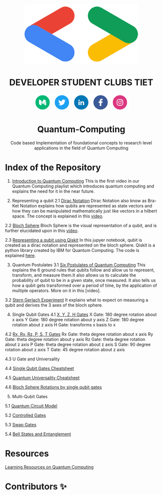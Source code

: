 <div align = "center">

<img height=200px src= "https://github.com/developer-student-club-thapar/officialWebsite/blob/master/src/assets/dsc_logo.png">

<h1>DEVELOPER STUDENT CLUBS TIET</h1>

<a href="https://medium.com/developer-student-clubs-tiet"><img src="https://github.com/aritraroy/social-icons/blob/master/medium-icon.png?raw=true" width="60"></a>
<a href="https://twitter.com/dsctiet"><img src="https://github.com/aritraroy/social-icons/blob/master/twitter-icon.png?raw=true" width="60"></a>
<a href="https://www.linkedin.com/company/developer-student-club-thapar"><img src="https://github.com/aritraroy/social-icons/blob/master/linkedin-icon.png?raw=true" width="60"></a>
<a href="https://facebook.com/dscthapar"><img src="https://github.com/aritraroy/social-icons/blob/master/facebook-icon.png?raw=true" width="60"></a>
<a href="https://instagram.com/dsc.tiet"><img src="https://github.com/aritraroy/social-icons/blob/master/instagram-icon.png?raw=true" width="60"></a>

# Quantum-Computing
Code based Implementation of foundational concepts to research level applications in the field of Quantum Computing

</div>

# Index of the Repository

1. [Introduction to Quantum Computing](https://www.youtube.com/watch?v=WMRsQxDJ19Q&list=PLY6CWF3NWYvTducILRZCATDwW9DjZvumJ&index=1)
This is the first video in our Quantum Computing playlist which introduces quantum computing and explains the need for it in the near future.

2. Representing a qubit
2.1 [Dirac Notation](https://github.com/developer-student-club-thapar/Quantum-Computing/blob/main/1.%20Representing%20a%20qubit/Dirac%20Notation%20(Bra-Ket%20Notation).pdf)
Dirac Notation also know as Bra-Ket Notation explains how qubits are represented as state vectors and how they can be manipulated mathematically just like vectors in a hilbert space. The concept is explained in this [video](https://www.youtube.com/watch?v=53EVUDbeVsU&list=PLY6CWF3NWYvTducILRZCATDwW9DjZvumJ&index=2).

2.2 [Bloch Sphere](https://github.com/developer-student-club-thapar/Quantum-Computing/blob/main/1.%20Representing%20a%20qubit/Bloch%20Sphere.pdf)
Bloch Sphere is the visual representation of a qubit, and is further elucidated upon in this [video](https://www.youtube.com/watch?v=7ITVHGYFIfU&list=PLY6CWF3NWYvTducILRZCATDwW9DjZvumJ&index=4).

2.3 [Representing a qubit using Qiskit](https://github.com/developer-student-club-thapar/Quantum-Computing/blob/main/1.%20Representing%20a%20qubit/representing_qubit_states.ipynb)
In this jupyer notebook, qubit is created as a dirac notation and represented on the bloch sphere. Qiskit is a python library created by IBM for Quantum Computing. The code is explained [here](https://www.youtube.com/watch?v=7ITVHGYFIfU&list=PLY6CWF3NWYvTducILRZCATDwW9DjZvumJ&index=4).

3. Quantum Postulates
3.1 [Six Postulates of Quantum Computing](https://github.com/developer-student-club-thapar/Quantum-Computing/blob/main/2.%20Quantum%20Postulates/quantum_postulates.ipynb)
This explains the 6 ground rules that qubits follow and allow us to represent, transform, and measure them.It also allows us to calculate the probability of qubit to be in a given state, once measured. It also tells us how a qubit gets transformed over a period of time, by the application of multiple operators. More on it in this [video].

3.2 [Stern Gerlach Experiment](https://www.youtube.com/watch?v=fWaNjJ69XEI&list=PLY6CWF3NWYvTducILRZCATDwW9DjZvumJ&index=3)
It explains what to expect on measuring a qubit and derives the 3 axes of the bloch sphere.

4. Single Qubit Gates
4.1 [X, Y, Z, H Gates](https://github.com/developer-student-club-thapar/Quantum-Computing/blob/main/3.%20Single%20Qubit%20Gates/Pauli%20X%2C%20Y%20and%20Z%20Gates%20%26%20Hadamard%20Gate.ipynb)
X Gate: 180 degree rotation about x axis
Y Gate: 180 degree rotation about y axis
Z Gate: 180 degree rotation about z axis
H Gate: transforms x basis to x

4.2 [Rx, Ry, Rz, P, S, T Gates](https://github.com/developer-student-club-thapar/Quantum-Computing/blob/main/3.%20Single%20Qubit%20Gates/Rx%2Cy%2Cz%20and%20P%2C%20S%2C%20T%20Gates.ipynb)
Rx Gate: theta degree rotation about x axis
Ry Gate: theta degree rotation about y axis
Rz Gate: theta degree rotation about z axis
P Gate: theta degree rotation about z axis
S Gate: 90 degree rotation about z axis
T Gate: 45 degree rotation about z axis

4.3 U Gate and Universality

4.4 [Single Qubit Gates Cheatsheet](https://github.com/developer-student-club-thapar/Quantum-Computing/blob/main/3.%20Single%20Qubit%20Gates/1.%20Single%20Qubit%20Quantum%20Gates.pdf)

4.5 [Quantum Universality Cheatsheet](https://github.com/developer-student-club-thapar/Quantum-Computing/blob/main/3.%20Single%20Qubit%20Gates/2.%20Quantum%20Universality.pdf)

4.6 [Bloch Sphere Rotations by single qubit gates](https://github.com/developer-student-club-thapar/Quantum-Computing/tree/main/3.%20Single%20Qubit%20Gates/bloch_transformations)

5. Multi-Qubit Gates

5.1 [Quantum Circuit Model](https://github.com/developer-student-club-thapar/Quantum-Computing/blob/main/4.%20Multi-Qubit%20Gates/1.%20Quantum%20Circuit%20Model%20and%20Multi-Qubit%20Gate%20Mathematics.pdf)

5.2 [Controlled Gates](https://github.com/developer-student-club-thapar/Quantum-Computing/blob/main/4.%20Multi-Qubit%20Gates/2.%20Controlled%20Gates.pdf)

5.3 [Swap Gates](https://github.com/developer-student-club-thapar/Quantum-Computing/blob/main/4.%20Multi-Qubit%20Gates/3.%20Swap%20Gate.pdf)

5.4 [Bell States and Entanglement](https://github.com/developer-student-club-thapar/Quantum-Computing/blob/main/4.%20Multi-Qubit%20Gates/4.%20Bell%20States%20and%20Entanglement.pdf)


# Resources

[Learning Resources on Quantum Computing](https://docs.google.com/document/d/1StHRRskl1HR-XfIdoQ1srs0E6_kHuwYSWj-bhnmJQ88/edit?usp=sharing)

# Contributors ✨

<!-- Thanks goes to these wonderful people ([emoji key](https://allcontributors.org/docs/en/emoji-key)): -->

<!-- ALL-CONTRIBUTORS-LIST:START - Do not remove or modify this section -->
<!-- prettier-ignore-start -->
<!-- markdownlint-disable -->
<!-- <table>
  <tr>
    <td align="center"><a href="https://www.linkedin.com/in/parth-shah-97911416a/"><img src="https://avatars0.githubusercontent.com/u/43181887?v=4" width="100px;" alt=""/><br /><sub><b>Sanya Nanda</b></sub></a><br /><a href="https://github.com/developer-student-club-thapar/buying_selling_devops/commits?author=parthsujalshah" title="Code">💻</a></td>
</table> -->

<!-- markdownlint-enable -->
<!-- prettier-ignore-end -->
<!-- ALL-CONTRIBUTORS-LIST:END -->
<!-- 
This project follows the [all-contributors](https://github.com/all-contributors/all-contributors) specification. Contributions of any kind welcome! -->

